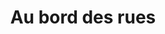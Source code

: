 ---
title: "Au bord des rues"
url: "/projets/au-bord-des-rues"
ordre: 6
mois: "Février 2022"
nbrGroupe: Groupe de 5
type: "Site web"
tags: "#DéveloppementWeb, #Rédaction, #WebDesign"
outils: "Figma, Github, Visual Studio Code, PhpMyAdmin, Trello"

metaDescription: "Le but de l'atelier Blog'art était de créer un blog de A à Z. Nous avons utilisé des langages de programmation tels que PHP et MySQL pour la partie back, puis HTML et SASS pour la partie front. Nous nous sommes organisés pendant 3 semaines pour réaliser un blog fonctionnel et rédiger des articles sur le thème de la solidarité."

description: "J'ai participé à la création du design du site, au développement back-end et à la rédaction des articles."

illustration1: "/assets/images/projets/blogArt1.png"
illustration2: "/assets/images/projets/blogArt2.png"
illustration3: "/assets/images/projets/blogArt3.png"

alt1: Page d'accueil du site Au bord des rues
alt2: 
alt3: 

link: "https://www.behance.net/gallery/138990515/Au-bord-des-rues"
libelle: "Visiter la page behance du projet"

next: /projets/motion-design
nextLibelle: Motion Design
previous: /projets/navette-k7
previousLibelle: Navette K7
---
